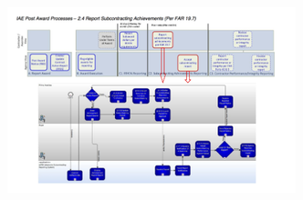 ![Image of ESRS Post-Award 2.4](../../../images/eSRS_Post_Award%20-%202.4_ReportSubcontractingAchievements_CCB.png)
